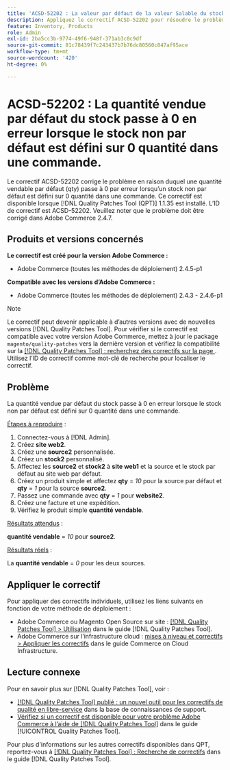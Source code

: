```yaml
---
title: 'ACSD-52202 : La valeur par défaut de la valeur Salable du stock passe à 0 en erreur lorsque le stock non par défaut est défini sur 0 quantité dans l’ordre.'
description: Appliquez le correctif ACSD-52202 pour résoudre le problème Adobe Commerce en raison duquel une quantité vendable par défaut de stock passe à 0 en erreur lorsque le stock non par défaut est défini sur 0 quantité dans une commande.
feature: Inventory, Products
role: Admin
exl-id: 2ba5cc3b-9774-49f6-948f-371ab3c0c9df
source-git-commit: 81c78439f7c243437b7b76dc80560c847af95ace
workflow-type: tm+mt
source-wordcount: '420'
ht-degree: 0%

---
```


# ACSD-52202 : La quantité vendue par défaut du stock passe à 0 en erreur lorsque le stock non par défaut est défini sur 0 quantité dans une commande.

Le correctif ACSD-52202 corrige le problème en raison duquel une quantité vendable par défaut (qty) passe à 0 par erreur lorsqu’un stock non par défaut est défini sur 0 quantité dans une commande. Ce correctif est disponible lorsque [!DNL Quality Patches Tool (QPT)] 1.1.35 est installé. L’ID de correctif est ACSD-52202. Veuillez noter que le problème doit être corrigé dans Adobe Commerce 2.4.7.

## Produits et versions concernés

**Le correctif est créé pour la version Adobe Commerce :**

* Adobe Commerce (toutes les méthodes de déploiement) 2.4.5-p1

**Compatible avec les versions d’Adobe Commerce :**

* Adobe Commerce (toutes les méthodes de déploiement) 2.4.3 - 2.4.6-p1

>[!NOTE]
>
>Le correctif peut devenir applicable à d’autres versions avec de nouvelles versions [!DNL Quality Patches Tool]. Pour vérifier si le correctif est compatible avec votre version Adobe Commerce, mettez à jour le package `magento/quality-patches` vers la dernière version et vérifiez la compatibilité sur la [[!DNL Quality Patches Tool] : recherchez des correctifs sur la page ](https://experienceleague.adobe.com/tools/commerce-quality-patches/index.html). Utilisez l’ID de correctif comme mot-clé de recherche pour localiser le correctif.

## Problème

La quantité vendue par défaut du stock passe à 0 en erreur lorsque le stock non par défaut est défini sur 0 quantité dans une commande.

<u>Étapes à reproduire</u> :

1. Connectez-vous à [!DNL Admin].
1. Créez **site web2**.
1. Créez une **source2** personnalisée.
1. Créez un **stock2** personnalisé.
1. Affectez les **source2** et **stock2** à **site web1** et la source et le stock par défaut au site web par défaut.
1. Créez un produit simple et affectez **qty** = *10* pour la source par défaut et **qty** = *1* pour la source **source2**.
1. Passez une commande avec **qty** = *1* pour **website2**.
1. Créez une facture et une expédition.
1. Vérifiez le produit simple **quantité vendable**.

<u>Résultats attendus</u> :

**quantité vendable** = *10* pour **source2**.

<u>Résultats réels</u> :

La **quantité vendable** = *0* pour les deux sources.

## Appliquer le correctif

Pour appliquer des correctifs individuels, utilisez les liens suivants en fonction de votre méthode de déploiement :

* Adobe Commerce ou Magento Open Source sur site : [[!DNL Quality Patches Tool] > Utilisation](/help/tools/quality-patches-tool/usage.md) dans le guide [!DNL Quality Patches Tool].
* Adobe Commerce sur l’infrastructure cloud : [mises à niveau et correctifs > Appliquer les correctifs](https://experienceleague.adobe.com/docs/commerce-cloud-service/user-guide/develop/upgrade/apply-patches.html) dans le guide Commerce on Cloud Infrastructure.

## Lecture connexe

Pour en savoir plus sur [!DNL Quality Patches Tool], voir :

* [[!DNL Quality Patches Tool] publié : un nouvel outil pour les correctifs de qualité en libre-service](https://experienceleague.adobe.com/en/docs/commerce-knowledge-base/kb/announcements/commerce-announcements/magento-quality-patches-released-new-tool-to-self-serve-quality-patches) dans la base de connaissances de support.
* [Vérifiez si un correctif est disponible pour votre problème Adobe Commerce à l’aide de  [!DNL Quality Patches Tool]](/help/tools/quality-patches-tool/patches-available-in-qpt/check-patch-for-magento-issue-with-magento-quality-patches.md) dans le guide [!UICONTROL Quality Patches Tool].


Pour plus d&#39;informations sur les autres correctifs disponibles dans QPT, reportez-vous à [[!DNL Quality Patches Tool] : Recherche de correctifs](https://experienceleague.adobe.com/tools/commerce-quality-patches/index.html) dans le guide [!DNL Quality Patches Tool].
